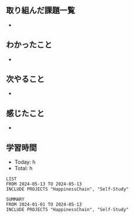 ## 取り組んだ課題一覧
- 
## わかったこと
- 
## 次やること
- 
## 感じたこと
- 
## 学習時間
- Today: h
- Total: h

```toggl
LIST
FROM 2024-05-13 TO 2024-05-13
INCLUDE PROJECTS "HappinessChain", "Self-Study"
```
```toggl
SUMMARY
FROM 2024-01-01 TO 2024-05-13
INCLUDE PROJECTS "HappinessChain", "Self-Study"
```
